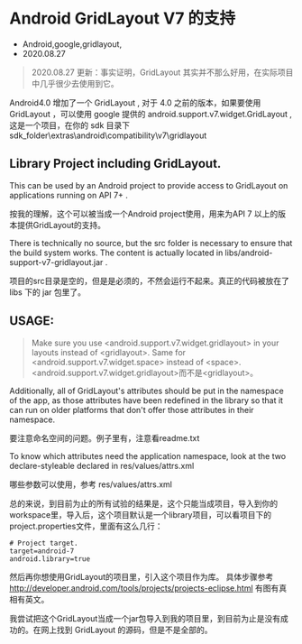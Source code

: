 # Android GridLayout V7 的支持
- Android,google,gridlayout,
- 2020.08.27

> 2020.08.27 更新：事实证明，GridLayout 其实并不那么好用，在实际项目中几乎很少去使用到它。

Android4.0 增加了一个 GridLayout , 对于 4.0 之前的版本，如果要使用 GridLayout ，可以使用 google 提供的 android.support.v7.widget.GridLayout , 这是一个项目，在你的 sdk 目录下 sdk_folder\extras\android\compatibility\v7\gridlayout


## Library Project including GridLayout.

This can be used by an Android project to provide access to GridLayout on applications running on API 7+ .

按我的理解，这个可以被当成一个Android project使用，用来为API 7 以上的版本提供GridLayout的支持。

There is technically no source, but the src folder is necessary to ensure that the build system works. The content is actually located in libs/android-support-v7-gridlayout.jar .

项目的src目录是空的，但是是必须的，不然会运行不起来。真正的代码被放在了 libs 下的 jar 包里了。

## USAGE:

> Make sure you use <android.support.v7.widget.gridlayout>  in your layouts instead of <gridlayout\>. Same for <android.support.v7.widget.space\>  instead of <space\>. <android.support.v7.widget.gridlayout\>而不是<gridlayout\>。

Additionally, all of GridLayout's attributes should be put in the namespace of the app, as those attributes have been redefined in the library so that it can run on older platforms that don't offer those attributes in their namespace.

要注意命名空间的问题。例子里有，注意看readme.txt

To know which attributes need the application namespace, look at the two declare-styleable declared in res/values/attrs.xml

哪些参数可以使用，参考 res/values/attrs.xml

总的来说，到目前为止的所有试验的结果是，这个只能当成项目，导入到你的workspace里，导入后，这个项目默认是一个library项目，可以看项目下的project.properties文件，里面有这么几行：

    # Project target.
    target=android-7
    android.library=true

然后再你想使用GridLayout的项目里，引入这个项目作为库。 具体步骤参考 <http://developer.android.com/tools/projects/projects-eclipse.html> 有图有真相有英文。

我尝试把这个GridLayout当成一个jar包导入到我的项目里，到目前为止是没有成功的。在网上找到 GridLayout 的源码，但是不是全部的。